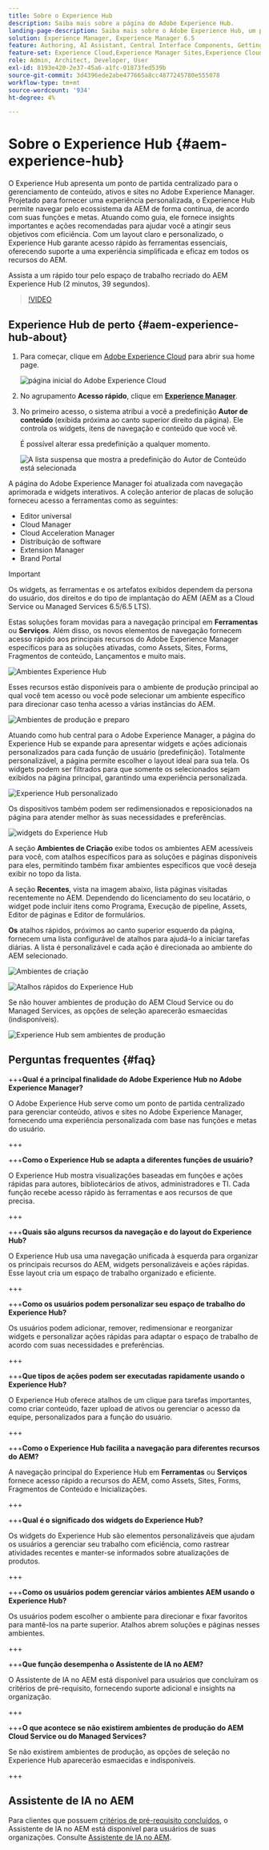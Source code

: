 ```yaml
---
title: Sobre o Experience Hub
description: Saiba mais sobre a página do Adobe Experience Hub.
landing-page-description: Saiba mais sobre o Adobe Experience Hub, um ponto de partida centralizado para acessar todos os recursos do AEM.
solution: Experience Manager, Experience Manager 6.5
feature: Authoring, AI Assistant, Central Interface Components, Getting Started, Onboarding, Programs, Workflows
feature-set: Experience Cloud,Experience Manager Sites,Experience Cloud Services
role: Admin, Architect, Developer, User
exl-id: 8193e420-2e37-45a6-a1fc-01873fed539b
source-git-commit: 3d4396ede2abe477665a8cc4877245780e555078
workflow-type: tm+mt
source-wordcount: '934'
ht-degree: 4%

---
```


# Sobre o Experience Hub {#aem-experience-hub}

O Experience Hub apresenta um ponto de partida centralizado para o gerenciamento de conteúdo, ativos e sites no Adobe Experience Manager. Projetado para fornecer uma experiência personalizada, o Experience Hub permite navegar pelo ecossistema da AEM de forma contínua, de acordo com suas funções e metas. Atuando como guia, ele fornece insights importantes e ações recomendadas para ajudar você a atingir seus objetivos com eficiência. Com um layout claro e personalizado, o Experience Hub garante acesso rápido às ferramentas essenciais, oferecendo suporte a uma experiência simplificada e eficaz em todos os recursos do AEM.

Assista a um rápido tour pelo espaço de trabalho recriado do AEM Experience Hub (2 minutos, 39 segundos).

>[!VIDEO](https://video.tv.adobe.com/v/3475197/?captions=por_br&learn=on&enablevpops)

<!--
Available as a private beta, Experience Hub offers an optimized experience focused on improving workflows, prioritizing goals, and delivering results. Opting in lets you influence Experience Hub's development by providing feedback that helps shape its future and enhances its value for the entire AEM community. -->

## Experience Hub de perto {#aem-experience-hub-about}

1. Para começar, clique em [Adobe Experience Cloud](https://experience.adobe.com/#/@foundationinternal/home) para abrir sua home page.

   ![página inicial do Adobe Experience Cloud](/help/assets/assets-experience-hub/experience-cloud-experiencemanager-ams.png)

1. No agrupamento **Acesso rápido**, clique em [**Experience Manager**](https://experience.adobe.com).
1. No primeiro acesso, o sistema atribui a você a predefinição **Autor de conteúdo** (exibida próxima ao canto superior direito da página). Ele controla os widgets, itens de navegação e conteúdo que você vê.

   É possível alterar essa predefinição a qualquer momento.

   ![A lista suspensa que mostra a predefinição do Autor de Conteúdo está selecionada](/help/assets/assets-experience-hub/experience-hub-role-selection.png)

A página do Adobe Experience Manager foi atualizada com navegação aprimorada e widgets interativos. A coleção anterior de placas de solução forneceu acesso a ferramentas como as seguintes:

* Editor universal
* Cloud Manager
* Cloud Acceleration Manager
* Distribuição de software
* Extension Manager
* Brand Portal

>[!IMPORTANT]
>
>Os widgets, as ferramentas e os artefatos exibidos dependem da persona do usuário, dos direitos e do tipo de implantação do AEM (AEM as a Cloud Service ou Managed Services 6.5/6.5 LTS).

Estas soluções foram movidas para a navegação principal em **Ferramentas** ou **Serviços**. Além disso, os novos elementos de navegação fornecem acesso rápido aos principais recursos do Adobe Experience Manager específicos para as soluções ativadas, como Assets, Sites, Forms, Fragmentos de conteúdo, Lançamentos e muito mais.

![Ambientes Experience Hub](/help/assets/assets-experience-hub/experience-hub-author-environments-ams.png)

Esses recursos estão disponíveis para o ambiente de produção principal ao qual você tem acesso ou você pode selecionar um ambiente específico para direcionar caso tenha acesso a várias instâncias do AEM.

![Ambientes de produção e preparo](/help/assets/assets-experience-hub/experience-hub-prod-stage-ams.png)

Atuando como hub central para o Adobe Experience Manager, a página do Experience Hub se expande para apresentar widgets e ações adicionais personalizados para cada função de usuário (predefinição). Totalmente personalizável, a página permite escolher o layout ideal para sua tela. Os widgets podem ser filtrados para que somente os selecionados sejam exibidos na página principal, garantindo uma experiência personalizada.

![Experience Hub personalizado](/help/assets/assets-experience-hub/experience-hub-custom-ams.png)

Os dispositivos também podem ser redimensionados e reposicionados na página para atender melhor às suas necessidades e preferências.

![widgets do Experience Hub](/help/assets/assets-experience-hub/experience-hub-custom-widgets-ams.png)

A seção **Ambientes de Criação** exibe todos os ambientes AEM acessíveis para você, com atalhos específicos para as soluções e páginas disponíveis para eles, permitindo também fixar ambientes específicos que você deseja exibir no topo da lista.

A seção **Recentes**, vista na imagem abaixo, lista páginas visitadas recentemente no AEM. Dependendo do licenciamento do seu locatário, o widget pode incluir itens como Programa, Execução de pipeline, Assets, Editor de páginas e Editor de formulários.

**Os** atalhos rápidos, próximos ao canto superior esquerdo da página, fornecem uma lista configurável de atalhos para ajudá-lo a iniciar tarefas diárias. A lista é personalizável e cada ação é direcionada ao ambiente do AEM selecionado.

![Ambientes de criação](/help/assets/assets-experience-hub/experience-hub-recents-ams.png)

![Atalhos rápidos do Experience Hub](/help/assets/assets-experience-hub/experience-hub-quick-shortcuts-ams.png)

Se não houver ambientes de produção do AEM Cloud Service ou do Managed Services, as opções de seleção aparecerão esmaecidas (indisponíveis).

![Experience Hub sem ambientes de produção](/help/assets/assets-experience-hub/experience-hub-no-prod-environs-ams.png)

## Perguntas frequentes {#faq}

+++**Qual é a principal finalidade do Adobe Experience Hub no Adobe Experience Manager?**

O Adobe Experience Hub serve como um ponto de partida centralizado para gerenciar conteúdo, ativos e sites no Adobe Experience Manager, fornecendo uma experiência personalizada com base nas funções e metas do usuário.

+++

+++**Como o Experience Hub se adapta a diferentes funções de usuário?**

O Experience Hub mostra visualizações baseadas em funções e ações rápidas para autores, bibliotecários de ativos, administradores e TI. Cada função recebe acesso rápido às ferramentas e aos recursos de que precisa.

+++

+++**Quais são alguns recursos da navegação e do layout do Experience Hub?**

O Experience Hub usa uma navegação unificada à esquerda para organizar os principais recursos do AEM, widgets personalizáveis e ações rápidas. Esse layout cria um espaço de trabalho organizado e eficiente.

+++

+++**Como os usuários podem personalizar seu espaço de trabalho do Experience Hub?**

Os usuários podem adicionar, remover, redimensionar e reorganizar widgets e personalizar ações rápidas para adaptar o espaço de trabalho de acordo com suas necessidades e preferências.

+++

+++**Que tipos de ações podem ser executadas rapidamente usando o Experience Hub?**

O Experience Hub oferece atalhos de um clique para tarefas importantes, como criar conteúdo, fazer upload de ativos ou gerenciar o acesso da equipe, personalizados para a função do usuário.

+++

+++**Como o Experience Hub facilita a navegação para diferentes recursos do AEM?**

A navegação principal do Experience Hub em **Ferramentas** ou **Serviços** fornece acesso rápido a recursos do AEM, como Assets, Sites, Forms, Fragmentos de Conteúdo e Inicializações.

+++

+++**Qual é o significado dos widgets do Experience Hub?**

Os widgets do Experience Hub são elementos personalizáveis que ajudam os usuários a gerenciar seu trabalho com eficiência, como rastrear atividades recentes e manter-se informados sobre atualizações de produtos.

+++

+++**Como os usuários podem gerenciar vários ambientes AEM usando o Experience Hub?**

Os usuários podem escolher o ambiente para direcionar e fixar favoritos para mantê-los na parte superior. Atalhos abrem soluções e páginas nesses ambientes.

+++

+++**Que função desempenha o Assistente de IA no AEM?**

O Assistente de IA no AEM está disponível para usuários que concluíram os critérios de pré-requisito, fornecendo suporte adicional e insights na organização.

+++

+++**O que acontece se não existirem ambientes de produção do AEM Cloud Service ou do Managed Services?**

Se não existirem ambientes de produção, as opções de seleção no Experience Hub aparecerão esmaecidas e indisponíveis.

+++

## Assistente de IA no AEM

Para clientes que possuem [critérios de pré-requisito concluídos](/help/ai-assistant-in-aem.md#get-access), o Assistente de IA no AEM está disponível para usuários de suas organizações. Consulte [Assistente de IA no AEM](/help/ai-assistant-in-aem.md).
